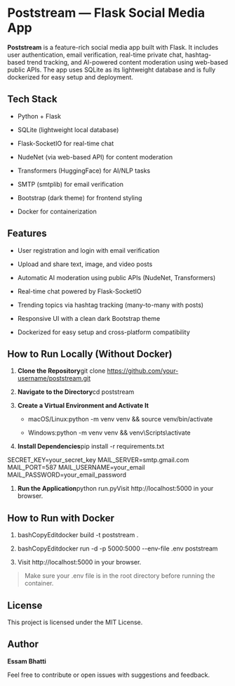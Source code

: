 Poststream — Flask Social Media App
===================================

**Poststream** is a feature-rich social media app built with Flask. It includes user authentication, email verification, real-time private chat, hashtag-based trend tracking, and AI-powered content moderation using web-based public APIs. The app uses SQLite as its lightweight database and is fully dockerized for easy setup and deployment.

Tech Stack
----------

*   Python + Flask
    
*   SQLite (lightweight local database)
    
*   Flask-SocketIO for real-time chat
    
*   NudeNet (via web-based API) for content moderation
    
*   Transformers (HuggingFace) for AI/NLP tasks
    
*   SMTP (smtplib) for email verification
    
*   Bootstrap (dark theme) for frontend styling
    
*   Docker for containerization
    

Features
--------

*   User registration and login with email verification
    
*   Upload and share text, image, and video posts
    
*   Automatic AI moderation using public APIs (NudeNet, Transformers)
    
*   Real-time chat powered by Flask-SocketIO
    
*   Trending topics via hashtag tracking (many-to-many with posts)
    
*   Responsive UI with a clean dark Bootstrap theme
    
*   Dockerized for easy setup and cross-platform compatibility
    

How to Run Locally (Without Docker)
-----------------------------------

1.  **Clone the Repository**git clone https://github.com/your-username/poststream.git
    
2.  **Navigate to the Directory**cd poststream
    
3.  **Create a Virtual Environment and Activate It**
    
    *   macOS/Linux:python -m venv venv && source venv/bin/activate
        
    *   Windows:python -m venv venv && venv\\Scripts\\activate
        
4.  **Install Dependencies**pip install -r requirements.txt
    
SECRET_KEY=your_secret_key
MAIL_SERVER=smtp.gmail.com
MAIL_PORT=587
MAIL_USERNAME=your_email
MAIL_PASSWORD=your_email_password

1.  **Run the Application**python run.pyVisit http://localhost:5000 in your browser.
    

How to Run with Docker
----------------------

1.  bashCopyEditdocker build -t poststream .
    
2.  bashCopyEditdocker run -d -p 5000:5000 --env-file .env poststream
    
3.  Visit http://localhost:5000 in your browser.
    

> Make sure your .env file is in the root directory before running the container.

License
-------

This project is licensed under the MIT License.

Author
------

**Essam Bhatti**

Feel free to contribute or open issues with suggestions and feedback.
